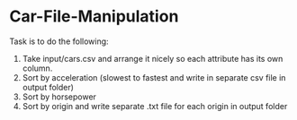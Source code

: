 # Car-File-Manipulation
Task is to do the following:
1. Take input/cars.csv and arrange it nicely so each attribute has its own column.
2. Sort by acceleration (slowest to fastest and write in separate csv file in output folder)
3. Sort by horsepower
4. Sort by origin and write separate .txt file for each origin in output folder
